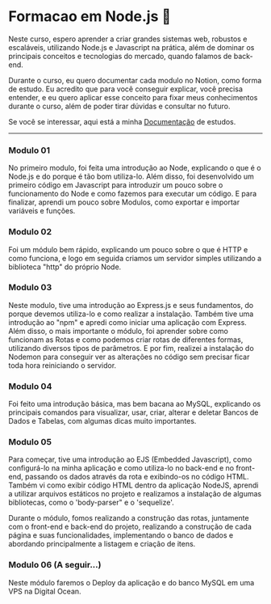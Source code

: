 # Formacao em Node.js :memo:
Neste curso, espero aprender a criar grandes sistemas web, robustos e escaláveis, utilizando Node.js e Javascript na prática, além de dominar os principais conceitos e tecnologias do mercado, quando falamos de back-end.<br/>

Durante o curso, eu quero documentar cada modulo no Notion, como forma de estudo. Eu acredito que para você conseguir explicar, você precisa entender, e eu quero aplicar esse conceito para fixar meus conhecimentos durante o curso, além de poder tirar dúvidas e consultar no futuro.<br/>

Se você se interessar, aqui está a minha [Documentação](https://www.notion.so/Forma-o-NodeJS-8fc0aae69f8c45e5b4c78890e1922479) de estudos.

<hr>

### Modulo 01
No primeiro modulo, foi feita uma introdução ao Node, explicando o que é o Node.js e do porque é tão bom utiliza-lo. Além disso, foi desenvolvido um primeiro código em Javascript para introduzir um pouco sobre o funcionamento do Node e como fazemos para executar um código. E para finalizar, aprendi um pouco sobre Modulos, como exportar e importar variáveis e funções.

### Modulo 02
Foi um módulo bem rápido, explicando um pouco sobre o que é HTTP e como funciona, e logo em seguida criamos um servidor simples utilizando a biblioteca "http" do próprio Node.

### Modulo 03
Neste modulo, tive uma introdução ao Express.js e seus fundamentos, do porque devemos utiliza-lo e como realizar a instalação. Também tive uma introdução ao "npm" e apredi como iniciar uma aplicação com Express. Além disso, o mais importante o módulo, foi aprender sobre como funcionam as Rotas e como podemos criar rotas de diferentes formas, utilizando diversos tipos de parâmetros. E por fim, realizei a instalação do Nodemon para conseguir ver as alterações no código sem precisar ficar toda hora reiniciando o servidor.

### Modulo 04
Foi feito uma introdução básica, mas bem bacana ao MySQL, explicando os principais comandos para visualizar, usar, criar, alterar e deletar Bancos de Dados e Tabelas, com algumas dicas muito importantes.

### Modulo 05
Para começar, tive uma introdução ao EJS (Embedded Javascript), como configurá-lo na minha aplicação e como utiliza-lo no back-end e no front-end, passando os dados através da rota e exibindo-os no código HTML. Também vi como exibir código HTML dentro da aplicação NodeJS, aprendi a utilizar arquivos estáticos no projeto e realizamos a instalação de algumas bibliotecas, como o 'body-parser" e o 'sequelize'.

Durante o módulo, fomos realizando a construção das rotas, juntamente com o front-end e back-end do projeto, realizando a construção de cada página e suas funcionalidades, implementando o banco de dados e abordando principalmente a listagem e criação de itens.

### Modulo 06 (A seguir...)
Neste módulo faremos o Deploy da aplicação e do banco MySQL em uma VPS na Digital Ocean.
